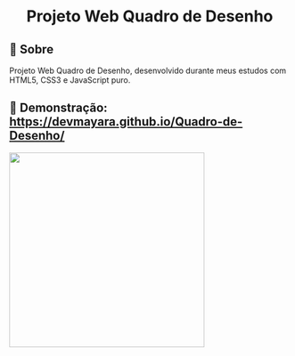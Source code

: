 
<h1 align="center">Projeto Web Quadro de Desenho</h1>



## 📖 Sobre

Projeto Web Quadro de Desenho, desenvolvido durante meus estudos com HTML5, CSS3 e JavaScript puro.


## 📖 Demonstração: https://devmayara.github.io/Quadro-de-Desenho/

<div>
  <img height="350" src="" style="max-width:200%;"/>
</div>
